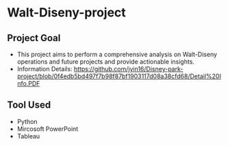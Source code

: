 # Walt-Diseny-project

## Project Goal
- This project aims to perform a comprehensive analysis on Walt-Diseny operations and future projects and provide actionable insights.
- Information Details: https://github.com/jyin16/Disney-park-project/blob/0f4edb5bd497f7b98f87bf1903117d08a38cfd68/Detail%20Info.PDF

## Tool Used
- Python
- Mircosoft PowerPoint
- Tableau
